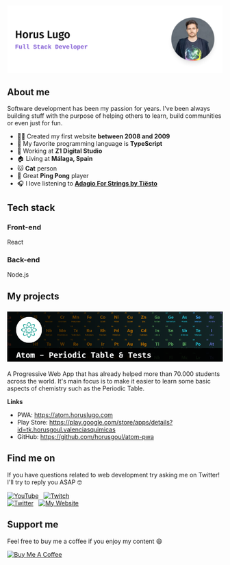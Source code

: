 ![Horus Lugo - Full Stack Developer](./banner.png)

## About me

Software development has been my passion for years. I've been always building stuff with the purpose of helping others to learn, build communities or even just for fun.

- 👨‍💻 Created my first website **between 2008 and 2009**
- 🧰 My favorite programming language is **TypeScript**
- 💼 Working at **Z1 Digital Studio**
- 🏠 Living at **Málaga, Spain**
- 🐱 **Cat** person
- 🏓 Great **Ping Pong** player
- 🎧 I love listening to [**Adagio For Strings by Tiësto**](https://www.youtube.com/watch?v=ZXA6DvfgzrI)

## Tech stack

### Front-end

React

### Back-end

Node.js

## My projects

### ![Atom - Periodic Table & Tests](./atom.png)

A Progressive Web App that has already helped more than 70.000 students across the world. It's main focus is to make it easier to learn some basic aspects of chemistry such as the Periodic Table.

**Links**

- PWA: https://atom.horuslugo.com
- Play Store: https://play.google.com/store/apps/details?id=tk.horusgoul.valenciasquimicas
- GitHub: https://github.com/horusgoul/atom-pwa

## Find me on

If you have questions related to web development try asking me on Twitter! I'll try to reply you ASAP 🤓

[![YouTube](https://img.shields.io/badge/YouTube​​​​-HorusGoul_-FF0000?style=for-the-badge&logo=youtube&logoColor=white&labelColor=101010)](https://youtube.com/horusgoul)
&nbsp;
[![Twitch](https://img.shields.io/badge/Twitch​​​​​​​​​​-HorusGoul-9146FF?style=for-the-badge&logo=twitch&logoColor=white&labelColor=101010)](https://twitch.tv/horusgoul)
<br>
[![Twitter](https://img.shields.io/badge/Twitter​​​​​-HorusGoul-1DA1F2?style=for-the-badge&logo=twitter&logoColor=white&labelColor=101010)](https://twitter.com/horusgoul)
&nbsp;
[![My Website](https://img.shields.io/badge/My_Website-horus.dev​​-805ad5?style=for-the-badge&logo=&logoColor=white&labelColor=101010)](https://horus.dev)

## Support me

Feel free to buy me a coffee if you enjoy my content 😄

<a href="https://www.buymeacoffee.com/horus" target="_blank"><img src="https://cdn.buymeacoffee.com/buttons/v2/default-black.png" alt="Buy Me A Coffee" height="48px"></a>

